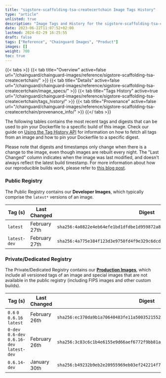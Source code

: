 ```yaml
---
title: "sigstore-scaffolding-tsa-createcertchain Image Tags History"
type: "article"
unlisted: true
description: "Image Tags and History for the sigstore-scaffolding-tsa-createcertchain Chainguard Image"
date: 2023-06-22T11:07:52+02:00
lastmod: 2024-02-29 16:25:55
draft: false
tags: ["Reference", "Chainguard Images", "Product"]
images: []
weight: 700
toc: true
---
```


{{< tabs >}}
{{< tab title="Overview" active=false url="/chainguard/chainguard-images/reference/sigstore-scaffolding-tsa-createcertchain/" >}}
{{< tab title="Details" active=false url="/chainguard/chainguard-images/reference/sigstore-scaffolding-tsa-createcertchain/image_specs/" >}}
{{< tab title="Tags History" active=true url="/chainguard/chainguard-images/reference/sigstore-scaffolding-tsa-createcertchain/tags_history/" >}}
{{< tab title="Provenance" active=false url="/chainguard/chainguard-images/reference/sigstore-scaffolding-tsa-createcertchain/provenance_info/" >}}
{{</ tabs >}}

The following tables contains the most recent tags and digests that can be used to pin your Dockerfile to a specific build of this image. Check our guide on [Using the Tag History API](/chainguard/chainguard-images/using-the-tag-history-api/) for information on how to fetch all tags from an image and how to pin your Dockerfile to a specific digest.

Please note that digests and timestamps only change when there is a change to the image, even though images are rebuilt every night. The "Last Changed" column indicates when the image was last modified, and doesn't always reflect the latest build timestamp. For more information about how our reproducible builds work, please refer to [this blog post](https://www.chainguard.dev/unchained/reproducing-chainguards-reproducible-image-builds).

### Public Registry
The Public Registry contains our **Developer Images**, which typically comprise the `latest*` versions of an image.

| Tag (s)       | Last Changed  | Digest                                                                    |
|---------------|---------------|---------------------------------------------------------------------------|
|  `latest`     | February 27th | `sha256:4a0822e4eb64efe1bd1dfdbe1d959872a85f9755624997af8f455fdd74f595cb` |
|  `latest-dev` | February 27th | `sha256:4a775e384f123d3e9750fd4f9e329c6dcdbece181a9923eab7113b42ab3c36b9` |


### Private/Dedicated Registry
The Private/Dedicated Registry contains our **[Production Images](https://www.chainguard.dev/chainguard-images)**, which include all versioned tags of an image and special images that are not available in the public registry (including FIPS images and other custom builds).

| Tag (s)                                      | Last Changed  | Digest                                                                    |
|----------------------------------------------|---------------|---------------------------------------------------------------------------|
|  `0.6` `0` `0.6.16` `latest`                 | February 26th | `sha256:ec370da9b1a70640483fe11a5003521552120a87034ff0e2c13fefb6ca8dbbf3` |
|  `0-dev` `0.6-dev` `0.6.16-dev` `latest-dev` | February 26th | `sha256:3c83c6c1b4e6155e9d66aef6772f9bb81a7d86b7fb721ccf004a4c13bead66cc` |
|  `0.6.14-dev`                                | January 30th  | `sha256:b49232b9eb2e20955969eb03ef242214f70202d938861cf98c4800a88d1143a1` |

